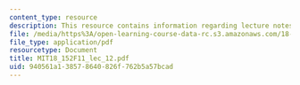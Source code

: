```yaml
---
content_type: resource
description: This resource contains information regarding lecture notes.
file: /media/https%3A/open-learning-course-data-rc.s3.amazonaws.com/18-152-introduction-to-partial-differential-equations-fall-2011/940561a138578640826f762b5a57bcad_MIT18_152F11_lec_12.pdf
file_type: application/pdf
resourcetype: Document
title: MIT18_152F11_lec_12.pdf
uid: 940561a1-3857-8640-826f-762b5a57bcad
---
```

